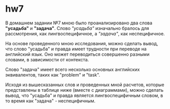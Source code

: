 # hw7
В домашнем задании №7 мною было проанализировано два слова **"усадьба"** и **"задача"**. Слово *"усадьба"* изначально бралось для рассмотрения, как лингвоспецифичное, а *"задача"*, как неспецифичное.

На основе проведенного мною исследования, можно сделать вывод, что слово "усадьба" и правда имеет трудности при переводе на английский язык. Оно может переводиться совершенно разными словами, в зависимости от контекста. 

Слово "задача" имеет всего несколько основных английских эквивалентов, таких как "problem" и "task".

Исходя из вышесказанных слов и проведенных мной расчетов, которые представлены в таблице ниже (вместе с диаграммами), можно сделать вывод, что "усадьба" и правда является лингвоспецифичным словом, в то время как "задача" - неспецифичным.
